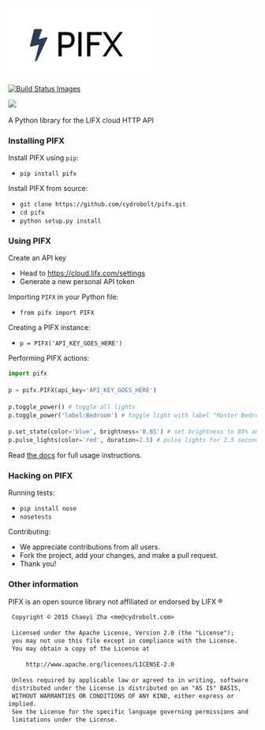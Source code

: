 <img src="files/pifx.png" width="300">

<a href='https://travis-ci.org/cydrobolt/pifx'><img alt="Build Status Images" src=""></a>

[![](https://travis-ci.org/cydrobolt/pifx.svg)](https://travis-ci.org/cydrobolt/pifx)

A Python library for the LIFX cloud HTTP API

### Installing PIFX

Install PIFX using `pip`:
 - `pip install pifx`

Install PIFX from source:
 - `git clone https://github.com/cydrobolt/pifx.git`
 - `cd pifx`
 - `python setup.py install`

### Using PIFX

Create an API key
 - Head to https://cloud.lifx.com/settings
 - Generate a new personal API token

Importing `PIFX` in your Python file:
 - `from pifx import PIFX`

Creating a PIFX instance:

 - `p = PIFX('API_KEY_GOES_HERE')`

Performing PIFX actions:
```python
import pifx

p = pifx.PIFX(api_key='API_KEY_GOES_HERE')

p.toggle_power() # toggle all lights
p.toggle_power('label:Bedroom') # toggle light with label "Master Bedroom"

p.set_state(color='blue', brightness='0.85') # set brightness to 85% and color to blue
p.pulse_lights(color='red', duration=2.5) # pulse lights for 2.5 seconds
```

Read [the docs](http://pifx.readthedocs.org/en/latest/) for full usage instructions.

### Hacking on PIFX

Running tests:
 - `pip install nose`
 - `nosetests`

Contributing:
 - We appreciate contributions from all users.
 - Fork the project, add your changes, and make a pull request.
 - Thank you!

### Other information

PIFX is an open source library not affiliated or endorsed by LIFX ®

```
 Copyright © 2015 Chaoyi Zha <me@cydrobolt.com>

 Licensed under the Apache License, Version 2.0 (the "License");
 you may not use this file except in compliance with the License.
 You may obtain a copy of the License at

     http://www.apache.org/licenses/LICENSE-2.0

 Unless required by applicable law or agreed to in writing, software
 distributed under the License is distributed on an "AS IS" BASIS,
 WITHOUT WARRANTIES OR CONDITIONS OF ANY KIND, either express or implied.
 See the License for the specific language governing permissions and
 limitations under the License.
```
